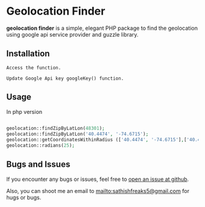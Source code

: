 # Geolocation Finder

**geolocation finder** is a simple, elegant PHP package to find the geolocation using google api service provider and guzzle library.
  
## Installation

```
Access the function.
```
```
Update Google Api key googleKey() function.
```

## Usage

In php version

```php
 
geolocation::findZipByLatLon(48301);
geolocation::findZipByLatLon('40.4474', '-74.6715'); 
geolocation::getCoordinatesWithinRadius (['40.4474', '-74.6715'],['40.4474', '-74.6715'], 25) ;
geolocation::radians(25);
``` 

  
## Bugs and Issues

If you encounter any bugs or issues, feel free to [open an issue at
github](https://github.com/sathishfreaks5/issues).

Also, you can shoot me an email to
<mailto:sathishfreaks5@gmail.com> for hugs or bugs. 
   
